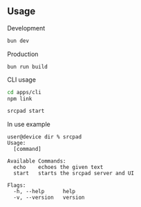 ## Usage

Development

```sh
bun dev
```

Production

```
bun run build
```

CLI usage

```sh
cd apps/cli
npm link

srcpad start
```

In use example

```
user@device dir % srcpad
Usage:
  [command]

Available Commands:
  echo    echoes the given text
  start   starts the srcpad server and UI

Flags:
  -h, --help      help
  -v, --version   version
```
